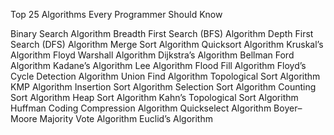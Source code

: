 Top 25 Algorithms Every Programmer Should Know

Binary Search Algorithm
Breadth First Search (BFS) Algorithm
Depth First Search (DFS) Algorithm
Merge Sort Algorithm
Quicksort Algorithm
Kruskal’s Algorithm
Floyd Warshall Algorithm
Dijkstra’s Algorithm
Bellman Ford Algorithm
Kadane’s Algorithm
Lee Algorithm
Flood Fill Algorithm
Floyd’s Cycle Detection Algorithm
Union Find Algorithm
Topological Sort Algorithm
KMP Algorithm
Insertion Sort Algorithm
Selection Sort Algorithm
Counting Sort Algorithm
Heap Sort Algorithm
Kahn’s Topological Sort Algorithm
Huffman Coding Compression Algorithm
Quickselect Algorithm
Boyer–Moore Majority Vote Algorithm
Euclid’s Algorithm
